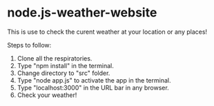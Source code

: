 # node.js-weather-website

This is use to check the curent weather at your location or any places!

Steps to follow:

1. Clone all the respiratories. 
2. Type "npm install" in the terminal.
3. Change directory to "src" folder.
4. Type "node app.js" to activate the app in the terminal.
5. Type "localhost:3000" in the URL bar in any browser. 
7. Check your weather!
